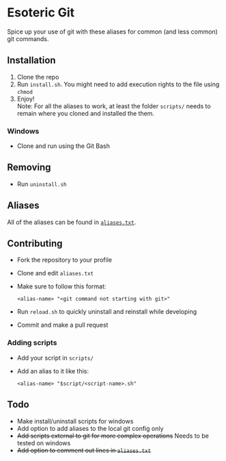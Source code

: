 # Esoteric Git
Spice up your use of git with these aliases for common (and less common) git commands.

## Installation
1. Clone the repo
2. Run `install.sh`. You might need to add execution rights to the file using `chmod`
3. Enjoy! <br> Note: For all the aliases to work, at least the folder `scripts/` needs to remain where you cloned and installed the them.

### Windows
- Clone and run using the Git Bash

## Removing
- Run `uninstall.sh`

## Aliases
All of the aliases can be found in [`aliases.txt`](https://github.com/mertyn/esoteric-git/blob/main/aliases.txt).

## Contributing
- Fork the repository to your profile
- Clone and edit `aliases.txt`
- Make sure to follow this format:

  ```
  <alias-name> "<git command not starting with git>"
  ```
- Run `reload.sh` to quickly uninstall and reinstall while developing
- Commit and make a pull request

### Adding scripts
- Add your script in `scripts/`
- Add an alias to it like this:

  ```
  <alias-name> "$script/<script-name>.sh"
  ```

## Todo
- Make install/uninstall scripts for windows
- Add option to add aliases to the local git config only
- ~~Add scripts external to git for more complex operations~~ Needs to be tested on windows
- ~~Add option to comment out lines in `aliases.txt`~~
